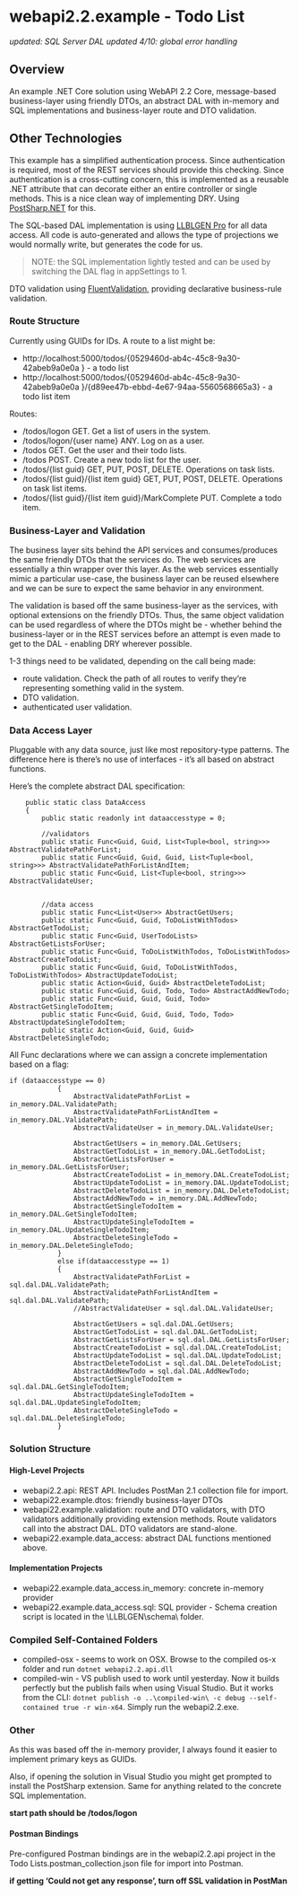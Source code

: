 # webapi2.2.example - Todo List

_updated: SQL Server DAL_
_updated 4/10: global error handling_

## Overview
An example .NET Core solution using WebAPI 2.2 Core, message-based business-layer using friendly DTOs,  an abstract DAL with in-memory and SQL implementations and business-layer route and DTO validation.

## Other Technologies
This example has a simplified authentication process. Since authentication is required, most of the REST services should provide this checking. Since authentication is a cross-cutting concern, this is implemented as a reusable .NET attribute that can decorate either an entire controller or single methods. This is a nice clean way of implementing DRY. Using [PostSharp.NET][1] for this.

The SQL-based DAL implementation is using [LLBLGEN Pro][2] for all data access. All code is auto-generated and allows the type of projections we would normally write, but generates the code for us.
> NOTE: the SQL implementation lightly tested and can be used by switching the DAL flag in appSettings to 1.

DTO validation using [FluentValidation][3], providing declarative business-rule validation.

### Route Structure
Currently using GUIDs for IDs. A route to a list might be:
- http://localhost:5000/todos/{0529460d-ab4c-45c8-9a30-42abeb9a0e0a } - a todo list
- http://localhost:5000/todos/{0529460d-ab4c-45c8-9a30-42abeb9a0e0a }/{d89ee47b-ebbd-4e67-94aa-5560568665a3} - a todo list item

Routes:
- /todos/logon GET. Get a list of users in the system.
- /todos/logon/{user name} ANY. Log on as a user.
- /todos GET. Get the user and their todo lists.
- /todos POST. Create a new todo list for the user.
- /todos/{list guid} GET, PUT, POST, DELETE. Operations on task lists.
- /todos/{list guid}/{list item guid} GET, PUT, POST, DELETE. Operations on task list items.
- /todos/{list guid}/{list item guid}/MarkComplete PUT. Complete a todo item.

### Business-Layer and Validation
The business layer sits behind the API services and consumes/produces the same friendly DTOs that the services do. The web services are essentially a thin wrapper over this layer. As the web services essentially mimic a particular use-case, the business layer can be reused elsewhere and we can be sure to expect the same behavior in any environment.

The validation is based off the same business-layer as the services, with optional extensions on the friendly DTOs. Thus, the same object validation can be used regardless of where the DTOs might be - whether behind the business-layer or in the REST services before an attempt is even made to get to the DAL - enabling DRY wherever possible.

1-3 things need to be validated, depending on the call being made:
- route validation. Check the path of all routes to verify they’re representing something valid in the system.
- DTO validation.
- authenticated user validation.

### Data Access Layer
Pluggable with any data source, just like most repository-type patterns. The difference here is there’s no use of interfaces - it’s all based on abstract functions. 

Here’s the complete abstract DAL specification:



	    public static class DataAccess
	    {
	        public static readonly int dataaccesstype = 0;
	
	        //validators
	        public static Func<Guid, Guid, List<Tuple<bool, string>>> AbstractValidatePathForList;
	        public static Func<Guid, Guid, Guid, List<Tuple<bool, string>>> AbstractValidatePathForListAndItem;
	        public static Func<Guid, List<Tuple<bool, string>>> AbstractValidateUser;
	
	
	        //data access
	        public static Func<List<User>> AbstractGetUsers;
	        public static Func<Guid, Guid, ToDoListWithTodos> AbstractGetTodoList;
	        public static Func<Guid, UserTodoLists> AbstractGetListsForUser;
	        public static Func<Guid, ToDoListWithTodos, ToDoListWithTodos> AbstractCreateTodoList;
	        public static Func<Guid, Guid, ToDoListWithTodos, ToDoListWithTodos> AbstractUpdateTodoList;
	        public static Action<Guid, Guid> AbstractDeleteTodoList;
	        public static Func<Guid, Guid, Todo, Todo> AbstractAddNewTodo;
	        public static Func<Guid, Guid, Guid, Todo> AbstractGetSingleTodoItem;
	        public static Func<Guid, Guid, Guid, Todo, Todo> AbstractUpdateSingleTodoItem;
	        public static Action<Guid, Guid, Guid> AbstractDeleteSingleTodo;

All Func declarations where we can assign a concrete implementation based on a flag:


	if (dataaccesstype == 0)
	            {
	                AbstractValidatePathForList = in_memory.DAL.ValidatePath;
	                AbstractValidatePathForListAndItem = in_memory.DAL.ValidatePath;
	                AbstractValidateUser = in_memory.DAL.ValidateUser;
	
	                AbstractGetUsers = in_memory.DAL.GetUsers;
	                AbstractGetTodoList = in_memory.DAL.GetTodoList;
	                AbstractGetListsForUser = in_memory.DAL.GetListsForUser;
	                AbstractCreateTodoList = in_memory.DAL.CreateTodoList;
	                AbstractUpdateTodoList = in_memory.DAL.UpdateTodoList;
	                AbstractDeleteTodoList = in_memory.DAL.DeleteTodoList;
	                AbstractAddNewTodo = in_memory.DAL.AddNewTodo;
	                AbstractGetSingleTodoItem = in_memory.DAL.GetSingleTodoItem;
	                AbstractUpdateSingleTodoItem = in_memory.DAL.UpdateSingleTodoItem;
	                AbstractDeleteSingleTodo = in_memory.DAL.DeleteSingleTodo;
	            }
	            else if(dataaccesstype == 1)
	            {
	                AbstractValidatePathForList = sql.dal.DAL.ValidatePath;
	                AbstractValidatePathForListAndItem = sql.dal.DAL.ValidatePath;
	                //AbstractValidateUser = sql.dal.DAL.ValidateUser;
	
	                AbstractGetUsers = sql.dal.DAL.GetUsers;
	                AbstractGetTodoList = sql.dal.DAL.GetTodoList;
	                AbstractGetListsForUser = sql.dal.DAL.GetListsForUser;
	                AbstractCreateTodoList = sql.dal.DAL.CreateTodoList;
	                AbstractUpdateTodoList = sql.dal.DAL.UpdateTodoList;
	                AbstractDeleteTodoList = sql.dal.DAL.DeleteTodoList;
	                AbstractAddNewTodo = sql.dal.DAL.AddNewTodo;
	                AbstractGetSingleTodoItem = sql.dal.DAL.GetSingleTodoItem;
	                AbstractUpdateSingleTodoItem = sql.dal.DAL.UpdateSingleTodoItem;
	                AbstractDeleteSingleTodo = sql.dal.DAL.DeleteSingleTodo;
	            }

### Solution Structure
#### High-Level Projects
- webapi2.2.api: REST API. Includes PostMan 2.1 collection file for import.
- webapi22.example.dtos: friendly business-layer DTOs
- webapi22.example.validation: route and DTO validators, with DTO validators additionally providing extension methods. Route validators call into the abstract DAL. DTO validators are stand-alone.
- webapi22.example.data\_access: abstract DAL functions mentioned above.

#### Implementation Projects
- webapi22.example.data\_access.in\_memory: concrete in-memory provider
- webapi22.example.data\_access.sql: SQL provider - Schema creation script is located in the \LLBLGEN\schema\ folder.

### Compiled Self-Contained Folders
- compiled-osx - seems to work on OSX. Browse to the compiled os-x folder and run `dotnet webapi2.2.api.dll`
- compiled-win - VS publish used to work until yesterday. Now it builds perfectly but the publish fails when using Visual Studio. But it works from the CLI: `dotnet publish -o ..\compiled-win\ -c debug --self-contained true -r win-x64`. Simply run the webapi2.2.exe.

### Other
As this was based off the in-memory provider, I always found it easier to implement primary keys as GUIDs.

Also, if opening the solution in Visual Studio you might get prompted to install the PostSharp extension. Same for anything related to the concrete SQL implementation.

**start path should be /todos/logon**

#### Postman Bindings
Pre-configured Postman bindings are in the webapi2.2.api project in the Todo Lists.postman\_collection.json file for import into Postman.

**if getting ‘Could not get any response’, turn off SSL validation in PostMan**

[1]:	postsharp.net
[2]:	llblgen.com "LLBLGEN Pro"
[3]:	https://github.com/JeremySkinner/FluentValidation
